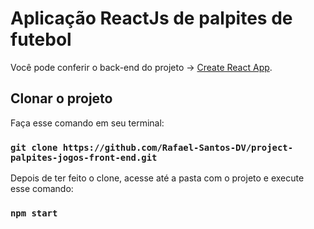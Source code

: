 # Aplicação ReactJs de palpites de futebol

Você pode conferir o back-end do projeto -> [Create React App](https://github.com/Rafael-Santos-DV/project-palpites-futebol-back-end).

## Clonar o projeto

Faça esse comando em seu terminal:

### `git clone https://github.com/Rafael-Santos-DV/project-palpites-jogos-front-end.git`

Depois de ter feito o clone, acesse até a pasta com o projeto e execute esse comando:

### `npm start`
